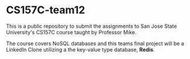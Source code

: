 # CS157C-team12
This is a public repository to submit the assignments to San Jose State University's CS157C course taught by Professor Mike.

The course covers NoSQL databases and this teams final project will be a LinkedIn Clone utilizing a the key-value type database, **Redis**.
